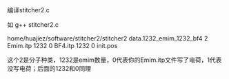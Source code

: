 编译stitcher2.c

如 g++ stitcher2.c





home/huajiez/software/stitcher2/stitcher2    data.1232_emim_1232_bf4 2     Emim.itp 1232 0     BF4.itp 1232 0    init.pos

这个2是分子种类，1232是emim数量，0代表你的Emim.itp文件写了电荷，1代表没写电荷；后面的1232和0同理